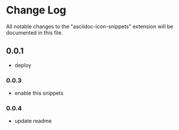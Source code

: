 # Change Log

All notable changes to the "asciidoc-icon-snippets" extension will be documented in this file.

## 0.0.1

- deploy

### 0.0.3

- enable this snippets

### 0.0.4

- update readme